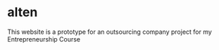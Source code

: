 # alten
This website is a prototype for an outsourcing company project for my Entrepreneurship Course
